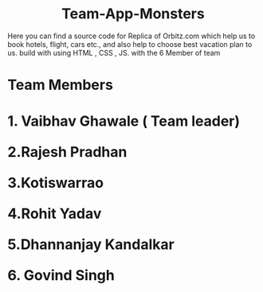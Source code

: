 
<h1 align="center">Team-App-Monsters</h1>

<p>
Here you can find a source code for  Replica of Orbitz.com which help us to book hotels, flight, cars etc., 
and also help to choose best vacation plan to us. build with using HTML , CSS , JS.  with the 6 Member of team 
</p>

<h1>Team Members<h1>
<p>1. Vaibhav Ghawale ( Team leader)</p>
<p>2.Rajesh Pradhan </p>
<p>3.Kotiswarrao</p>
<p> 4.Rohit Yadav </p>
<p>5.Dhannanjay Kandalkar </p>
<p>6. Govind Singh</p>
 




